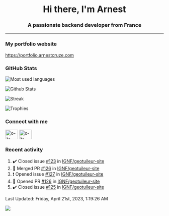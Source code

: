 <h1 align="center">Hi there, I'm Arnest</h1>
<h3 align="center">A passionate backend developer from France</h3>

---

### My portfolio website

https://portfolio.arnestcruze.com

### GitHub Stats

![Most used languages](https://github-readme-stats.vercel.app/api/top-langs/?username=ocruze&langs_count=10&layout=compact&hide=tsql)

![Github Stats](https://github-readme-stats.vercel.app/api?username=ocruze&count_private=true&show_icons=true&title_color=fff&text_color=fff&bg_color=30,36d1dc,904e95)

![Streak](https://github-readme-streak-stats.herokuapp.com/?user=ocruze&)

![Trophies](https://github-profile-trophy.vercel.app/?username=ocruze)

### Connect with me

<p align="left">
  <a href="mailto:o.cruze@live.com" target="blank"><img align="center" src="https://upload.wikimedia.org/wikipedia/commons/d/df/Microsoft_Office_Outlook_%282018%E2%80%93present%29.svg" alt="o-a-cruze" height="30" width="40" /></a>
  <a href="https://linkedin.com/in/o-a-cruze" target="blank"><img align="center" src="https://raw.githubusercontent.com/rahuldkjain/github-profile-readme-generator/master/src/images/icons/Social/linked-in-alt.svg" alt="o-a-cruze" height="30" width="40" /></a>
</p>

### Recent activity

<!--RECENT_ACTIVITY:start-->
1. ✔️ Closed issue [#123](https://github.com/IGNF/geotuileur-site/issues/123) in [IGNF/geotuileur-site](https://github.com/IGNF/geotuileur-site)
2. 🎉 Merged PR [#126](https://github.com/IGNF/geotuileur-site/pull/126) in [IGNF/geotuileur-site](https://github.com/IGNF/geotuileur-site)
3. ❗️ Opened issue [#127](https://github.com/IGNF/geotuileur-site/issues/127) in [IGNF/geotuileur-site](https://github.com/IGNF/geotuileur-site)
4. 💪 Opened PR [#126](https://github.com/IGNF/geotuileur-site/pull/126) in [IGNF/geotuileur-site](https://github.com/IGNF/geotuileur-site)
5. ✔️ Closed issue [#125](https://github.com/IGNF/geotuileur-site/issues/125) in [IGNF/geotuileur-site](https://github.com/IGNF/geotuileur-site)
<!--RECENT_ACTIVITY:end-->

<!--RECENT_ACTIVITY:last_update-->
Last Updated: Friday, April 21st, 2023, 1:19:26 AM
<!--RECENT_ACTIVITY:last_update_end-->

[![](https://visitcount.itsvg.in/api?id=ocruze&label=Profile%20Views&pretty=false)](https://visitcount.itsvg.in)
